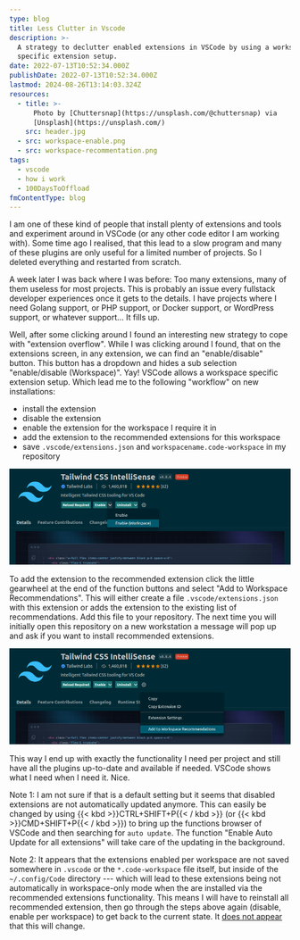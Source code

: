 ```yaml
---
type: blog
title: Less Clutter in Vscode
description: >-
  A strategy to declutter enabled extensions in VSCode by using a workspace
  specific extension setup.
date: 2022-07-13T10:52:34.000Z
publishDate: 2022-07-13T10:52:34.000Z
lastmod: 2024-08-26T13:14:03.324Z
resources:
  - title: >-
      Photo by [Chuttersnap](https://unsplash.com/@chuttersnap) via
      [Unsplash](https://unsplash.com/)
    src: header.jpg
  - src: workspace-enable.png
  - src: workspace-recommentation.png
tags:
  - vscode
  - how i work
  - 100DaysToOffload
fmContentType: blog
---
```


I am one of these kind of people that install plenty of extensions and tools and experiment around in VSCode (or any other code editor I am working with). Some time ago I realised, that this lead to a slow program and many of these plugins are only useful for a limited number of projects. So I deleted everything and restarted from scratch.

A week later I was back where I was before: Too many extensions, many of them useless for most projects. This is probably an issue every fullstack developer experiences once it gets to the details. I have projects where I need Golang support, or PHP support, or Docker support, or WordPress support, or whatever support… It fills up.

Well, after some clicking around I found an interesting new strategy to cope with "extension overflow". While I was clicking around I found, that on the extensions screen, in any extension, we can find an "enable/disable" button. This button has a dropdown and hides a sub selection "enable/disable (Workspace)". Yay! VSCode allows a workspace specific extension setup. Which lead me to the following "workflow" on new installations:

*   install the extension
*   disable the extension
*   enable the extension for the workspace I require it in
*   add the extension to the recommended extensions for this workspace
*   save `.vscode/extensions.json` and `workspacename.code-workspace` in my repository

![workspace enable](workspace-enable.png)

To add the extension to the recommended extension click the little gearwheel at the end of the function buttons and select "Add to Workspace Recommendations". This will either create a file `.vscode/extensions.json` with this extension or adds the extension to the existing list of recommendations. Add this file to your repository. The next time you will initially open this repository on a new workstation a message will pop up and ask if you want to install recommended extensions.

![workspace enable](workspace-recommendations.png)

This way I end up with exactly the functionality I need per project and still have all the plugins up-to-date and available if needed. VSCode shows what I need when I need it. Nice.

Note 1: I am not sure if that is a default setting but it seems that disabled extensions are not automatically updated anymore. This can easily be changed by using {{< kbd >}}CTRL+SHIFT+P{{< / kbd >}} (or {{< kbd >}}CMD+SHIFT+P{{< / kbd >}}) to bring up the functions browser of VSCode and then searching for `auto update`. The function "Enable Auto Update for all extensions" will take care of the updating in the background.

Note 2: It appears that the extensions enabled per workspace are not saved somewhere in `.vscode` or the `*.code-workspace` file itself, but inside of the `~/.config/Code` directory --- which will lead to these extensions being not automatically in workspace-only mode when the are installed via the recommended extensions functionality. This means I will have to reinstall all recommended extension, then go through the steps above again (disable, enable per workspace) to get back to the current state. It [does not appear](https://github.com/microsoft/vscode/issues/15611) that this will change.
